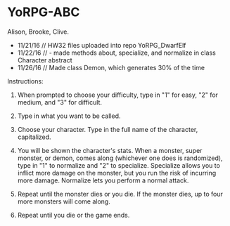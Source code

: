 # YoRPG-ABC
Alison, Brooke, Clive.

- 11/21/16 // HW32 files uploaded into repo YoRPG_DwarfElf
- 11/22/16 // - made methods about, specialize, and normalize in class Character abstract
- 11/26/16 // Made class Demon, which generates 30% of the time

Instructions:

1. When prompted to choose your difficulty, type in "1" for easy, "2" for medium, and "3" for difficult. 

2. Type in what you want to be called. 

3. Choose your character. Type in the full name of the character, capitalized. 

4. You will be shown the character's stats. When a monster, super monster, or demon, comes along (whichever one does is randomized), type in "1" to normalize and "2" to specialize. Specialize allows you to inflict more damage on the monster, but you run the risk of incurring more damage. Normalize lets you perform a normal attack. 

5. Repeat until the monster dies or you die. If the monster dies, up to four more monsters will come along. 

6. Repeat until you die or the game ends. 

